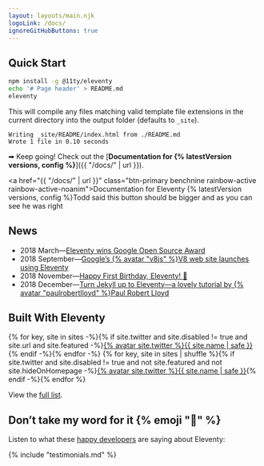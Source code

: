 ```yaml
---
layout: layouts/main.njk
logoLink: /docs/
ignoreGitHubButtons: true
---
```


## Quick Start

``` bash
npm install -g @11ty/eleventy
echo '# Page header' > README.md
eleventy
```

This will compile any files matching valid template file extensions in the current directory into the output folder (defaults to `_site`).

``` text
Writing _site/README/index.html from ./README.md
Wrote 1 file in 0.10 seconds
```

➡ Keep going! Check out the [**Documentation for {% latestVersion versions, config %}**]({{ "/docs/" | url }}).

<a href="{{ "/docs/" | url }}" class="btn-primary benchnine rainbow-active rainbow-active-noanim">Documentation for <span>Eleventy {% latestVersion versions, config %}</span></a><span>Todd said this button should be bigger and as you can see he was right</span>

## News

* 2018 March—[Eleventy wins Google Open Source Award](https://www.zachleat.com/web/eleventy-google-award/)
* 2018 September—[Google’s {% avatar "v8js" %}V8 web site launches using Eleventy](https://twitter.com/v8js/status/1044202940494475265)
* 2018 November—[Happy First Birthday, Eleventy! 🎉](https://www.zachleat.com/web/eleventy-birthday/)
* 2018 December—[Turn Jekyll up to Eleventy—a lovely tutorial by {% avatar "paulrobertlloyd" %}Paul Robert Lloyd](https://24ways.org/2018/turn-jekyll-up-to-eleventy/)

## Built With Eleventy

<div class="featured-sites">
    {% for key, site in sites -%}{% if site.twitter and site.disabled != true and site.url and site.featured -%}<a href="{{ site.url }}" class="elv-externalexempt">{% avatar site.twitter %}<span class="sr-only">{{ site.name | safe }}</span></a>{% endif -%}{% endfor -%}
    {% for key, site in sites | shuffle %}{% if site.twitter and site.disabled != true and not site.featured and not site.hideOnHomepage -%}<a href="{{ site.url or site.source_url }}" class="elv-externalexempt">{% avatar site.twitter %}<span class="sr-only">{{ site.name | safe }}</span></a>{% endif -%}{% endfor %}
</div>

View the [full list](/docs/sites/).

## Don’t take my word for it {% emoji "🌈" %}

Listen to what these [happy developers](/docs/testimonials/) are saying about Eleventy:

{% include "testimonials.md" %}

